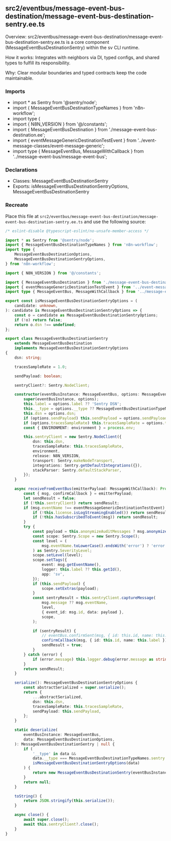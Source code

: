 ## src2/eventbus/message-event-bus-destination/message-event-bus-destination-sentry.ee.ts

Overview: src2/eventbus/message-event-bus-destination/message-event-bus-destination-sentry.ee.ts is a core component (MessageEventBusDestinationSentry) within the sv CLI runtime.

How it works: Integrates with neighbors via DI, typed configs, and shared types to fulfill its responsibility.

Why: Clear modular boundaries and typed contracts keep the code maintainable.

### Imports

- import * as Sentry from '@sentry/node';
- import { MessageEventBusDestinationTypeNames } from 'n8n-workflow';
- import type {
- import { N8N_VERSION } from '@/constants';
- import { MessageEventBusDestination } from './message-event-bus-destination.ee';
- import { eventMessageGenericDestinationTestEvent } from '../event-message-classes/event-message-generic';
- import type { MessageEventBus, MessageWithCallback } from '../message-event-bus/message-event-bus';

### Declarations

- Classes: MessageEventBusDestinationSentry
- Exports: isMessageEventBusDestinationSentryOptions, MessageEventBusDestinationSentry

### Recreate

Place this file at `src2/eventbus/message-event-bus-destination/message-event-bus-destination-sentry.ee.ts` and use the following source:

```ts
/* eslint-disable @typescript-eslint/no-unsafe-member-access */

import * as Sentry from '@sentry/node';
import { MessageEventBusDestinationTypeNames } from 'n8n-workflow';
import type {
	MessageEventBusDestinationOptions,
	MessageEventBusDestinationSentryOptions,
} from 'n8n-workflow';

import { N8N_VERSION } from '@/constants';

import { MessageEventBusDestination } from './message-event-bus-destination.ee';
import { eventMessageGenericDestinationTestEvent } from '../event-message-classes/event-message-generic';
import type { MessageEventBus, MessageWithCallback } from '../message-event-bus/message-event-bus';

export const isMessageEventBusDestinationSentryOptions = (
	candidate: unknown,
): candidate is MessageEventBusDestinationSentryOptions => {
	const o = candidate as MessageEventBusDestinationSentryOptions;
	if (!o) return false;
	return o.dsn !== undefined;
};

export class MessageEventBusDestinationSentry
	extends MessageEventBusDestination
	implements MessageEventBusDestinationSentryOptions
{
	dsn: string;

	tracesSampleRate = 1.0;

	sendPayload: boolean;

	sentryClient?: Sentry.NodeClient;

	constructor(eventBusInstance: MessageEventBus, options: MessageEventBusDestinationSentryOptions) {
		super(eventBusInstance, options);
		this.label = options.label ?? 'Sentry DSN';
		this.__type = options.__type ?? MessageEventBusDestinationTypeNames.sentry;
		this.dsn = options.dsn;
		if (options.sendPayload) this.sendPayload = options.sendPayload;
		if (options.tracesSampleRate) this.tracesSampleRate = options.tracesSampleRate;
		const { ENVIRONMENT: environment } = process.env;

		this.sentryClient = new Sentry.NodeClient({
			dsn: this.dsn,
			tracesSampleRate: this.tracesSampleRate,
			environment,
			release: N8N_VERSION,
			transport: Sentry.makeNodeTransport,
			integrations: Sentry.getDefaultIntegrations({}),
			stackParser: Sentry.defaultStackParser,
		});
	}

	async receiveFromEventBus(emitterPayload: MessageWithCallback): Promise<boolean> {
		const { msg, confirmCallback } = emitterPayload;
		let sendResult = false;
		if (!this.sentryClient) return sendResult;
		if (msg.eventName !== eventMessageGenericDestinationTestEvent) {
			if (!this.license.isLogStreamingEnabled()) return sendResult;
			if (!this.hasSubscribedToEvent(msg)) return sendResult;
		}
		try {
			const payload = this.anonymizeAuditMessages ? msg.anonymize() : msg.payload;
			const scope: Sentry.Scope = new Sentry.Scope();
			const level = (
				msg.eventName.toLowerCase().endsWith('error') ? 'error' : 'log'
			) as Sentry.SeverityLevel;
			scope.setLevel(level);
			scope.setTags({
				event: msg.getEventName(),
				logger: this.label ?? this.getId(),
				app: 'sv',
			});
			if (this.sendPayload) {
				scope.setExtras(payload);
			}
			const sentryResult = this.sentryClient.captureMessage(
				msg.message ?? msg.eventName,
				level,
				{ event_id: msg.id, data: payload },
				scope,
			);

			if (sentryResult) {
				// eventBus.confirmSent(msg, { id: this.id, name: this.label });
				confirmCallback(msg, { id: this.id, name: this.label });
				sendResult = true;
			}
		} catch (error) {
			if (error.message) this.logger.debug(error.message as string);
		}
		return sendResult;
	}

	serialize(): MessageEventBusDestinationSentryOptions {
		const abstractSerialized = super.serialize();
		return {
			...abstractSerialized,
			dsn: this.dsn,
			tracesSampleRate: this.tracesSampleRate,
			sendPayload: this.sendPayload,
		};
	}

	static deserialize(
		eventBusInstance: MessageEventBus,
		data: MessageEventBusDestinationOptions,
	): MessageEventBusDestinationSentry | null {
		if (
			'__type' in data &&
			data.__type === MessageEventBusDestinationTypeNames.sentry &&
			isMessageEventBusDestinationSentryOptions(data)
		) {
			return new MessageEventBusDestinationSentry(eventBusInstance, data);
		}
		return null;
	}

	toString() {
		return JSON.stringify(this.serialize());
	}

	async close() {
		await super.close();
		await this.sentryClient?.close();
	}
}

```

